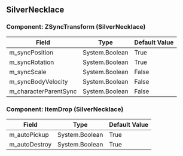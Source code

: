 ## SilverNecklace

### Component: ZSyncTransform (SilverNecklace)

|Field|Type|Default Value|
|---|---|---|
|m_syncPosition|System.Boolean|True|
|m_syncRotation|System.Boolean|True|
|m_syncScale|System.Boolean|False|
|m_syncBodyVelocity|System.Boolean|False|
|m_characterParentSync|System.Boolean|False|

### Component: ItemDrop (SilverNecklace)

|Field|Type|Default Value|
|---|---|---|
|m_autoPickup|System.Boolean|True|
|m_autoDestroy|System.Boolean|True|

